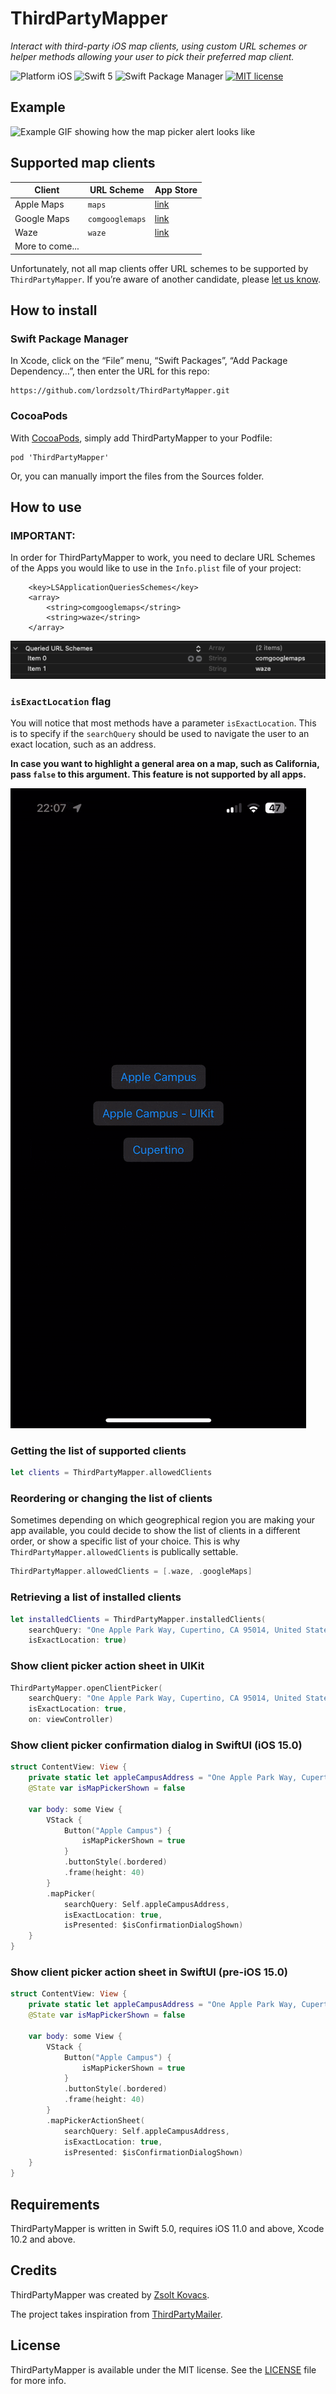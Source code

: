 # ThirdPartyMapper

_Interact with third-party iOS map clients, using custom URL schemes or helper methods allowing your user to pick their preferred map client._

![Platform iOS](https://img.shields.io/badge/platform-iOS-blue.svg)
![Swift 5](https://img.shields.io/badge/Swift-5-blue.svg)
![Swift Package Manager](https://img.shields.io/badge/support-Swift_Package_Manager-orange.svg)
[![MIT license](http://img.shields.io/badge/license-MIT-blue.svg)](https://github.com/lordzsolt/ThirdPartyMapper/raw/master/LICENSE)

## Example

![Example GIF showing how the map picker alert looks like](./Assets/example.gif)

## Supported map clients

Client             | URL Scheme      | App Store
------------------ | --------------- | ---------
Apple Maps         | `maps`          | [link](https://apps.apple.com/app/id915056765)
Google Maps        | `comgooglemaps` | [link](https://apps.apple.com/app/id585027354)
Waze               | `waze`          | [link](https://apps.apple.com/app/id323229106)
More to come...    |                 | 

Unfortunately, not all map clients offer URL schemes to be supported by `ThirdPartyMapper`. If you’re aware of another candidate, please [let us know](https://github.com/lordzsolt/ThirdPartyMapper/issues).


## How to install

### Swift Package Manager

In Xcode, click on the “File” menu, “Swift Packages”, “Add Package Dependency…”, then enter the URL for this repo: 

```
https://github.com/lordzsolt/ThirdPartyMapper.git
```

### CocoaPods

With [CocoaPods](https://cocoapods.org), simply add ThirdPartyMapper to your Podfile:

```
pod 'ThirdPartyMapper'
```

Or, you can manually import the files from the Sources folder.


## How to use

### IMPORTANT:

In order for ThirdPartyMapper to work, you need to declare URL Schemes of the Apps you would like to use in the `Info.plist` file of your project:

```
    <key>LSApplicationQueriesSchemes</key>
    <array>
        <string>comgooglemaps</string>
        <string>waze</string>
    </array>
```

![Query schemes image](./Assets/query-schemes.png)


### `isExactLocation` flag

You will notice that most methods have a parameter `isExactLocation`. This is to specify if the `searchQuery` should be used to navigate the user to an exact location, such as an address.

**In case you want to highlight a general area on a map, such as California, pass `false` to this argument. This feature is not supported by all apps.**

![Non-exact location GIF](./Assets/not-exact-location.gif)

### Getting the list of supported clients

```swift
let clients = ThirdPartyMapper.allowedClients
```

### Reordering or changing the list of clients

Sometimes depending on which geogrephical region you are making your app available, you could decide to show the list of clients in a different order, or show a specific list of your choice. This is why `ThirdPartyMapper.allowedClients` is publically settable.

```swift
ThirdPartyMapper.allowedClients = [.waze, .googleMaps]
```

### Retrieving a list of installed clients

```swift
let installedClients = ThirdPartyMapper.installedClients(
    searchQuery: "One Apple Park Way, Cupertino, CA 95014, United States",
    isExactLocation: true)
```

### Show client picker action sheet in UIKit

```swift
ThirdPartyMapper.openClientPicker(
    searchQuery: "One Apple Park Way, Cupertino, CA 95014, United States",
    isExactLocation: true,
    on: viewController)
```

### Show client picker confirmation dialog in SwiftUI (iOS 15.0)

```swift
struct ContentView: View {
    private static let appleCampusAddress = "One Apple Park Way, Cupertino, CA 95014, United States"
    @State var isMapPickerShown = false

    var body: some View {
        VStack {
            Button("Apple Campus") {
                isMapPickerShown = true
            }
            .buttonStyle(.bordered)
            .frame(height: 40)
        }
        .mapPicker(
            searchQuery: Self.appleCampusAddress,
            isExactLocation: true,
            isPresented: $isConfirmationDialogShown)
    }
}
```

### Show client picker action sheet in SwiftUI (pre-iOS 15.0)

```swift
struct ContentView: View {
    private static let appleCampusAddress = "One Apple Park Way, Cupertino, CA 95014, United States"
    @State var isMapPickerShown = false

    var body: some View {
        VStack {
            Button("Apple Campus") {
                isMapPickerShown = true
            }
            .buttonStyle(.bordered)
            .frame(height: 40)
        }
        .mapPickerActionSheet(
            searchQuery: Self.appleCampusAddress,
            isExactLocation: true,
            isPresented: $isConfirmationDialogShown)
    }
}
```

## Requirements

ThirdPartyMapper is written in Swift 5.0, requires iOS 11.0 and above, Xcode 10.2 and above.


## Credits

ThirdPartyMapper was created by [Zsolt Kovacs](https://iosmith.com/).

The project takes inspiration from [ThirdPartyMailer](https://github.com/vtourraine/ThirdPartyMailer).


## License

ThirdPartyMapper is available under the MIT license. See the [LICENSE](./LICENSE) file for more info.
